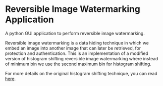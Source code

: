 # Reversible Image Watermarking Application
A python GUI application to perform reversible image watermarking. 

Reversible image watermarking is a data hiding technique in which we embed an image into another image that can later be retrieved, for protection and authentication. This is an implementation of a modified version of histogram shifting reversible image watermarking where instead of minimum bin we use the second maximum bin for histogram shifting.

For more details on the original histogram shifting technique, you can read [here](https://www.irjet.net/archives/V4/i1/IRJET-V4I114.pdf).
